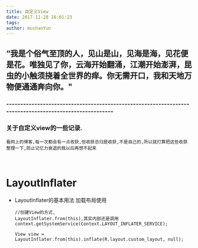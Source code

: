 ```yaml
---
title: 自定义View
date: 2017-11-28 16:01:23
tags:
author: mushanYun
---
```


## “我是个俗气至顶的人，见山是山，见海是海，见花便是花。唯独见了你，云海开始翻涌，江潮开始澎湃，昆虫的小触须挠着全世界的痒。你无需开口，我和天地万物便通通奔向你。"

### -------------------------------------------------------------------------------------------------------

<!--more-->

### 关于自定义view的一些记录. 

```	
看网上的博客,每一次都会有一点收获,但收获总归是收获,不是自己的,所以就打算把这些收获整理一下,防止记忆力衰退的我以后再想不起来
```

​	

# LayoutInflater 

* LayoutInflater的基本用法  加载布局使用

  ```
  //创建View的方式,
  LayoutInflater.from(this),其实内部还是调用context.getSystemService(Context.LAYOUT_INFLATER_SERVICE);

  View view = LayoutInflater.from(this).inflate(R.layout.custom_layout, null);
  ```